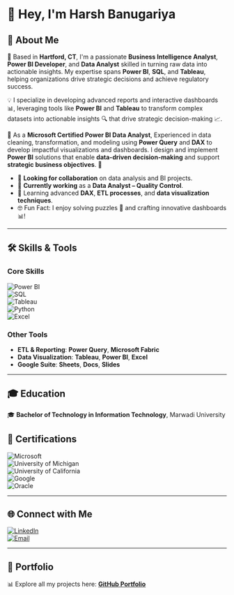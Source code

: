 # 👋 Hey, I'm **Harsh Banugariya**  

## 🔎 **About Me**  
🎯 Based in **Hartford, CT**, I'm a passionate **Business Intelligence Analyst**, **Power BI Developer**, and **Data Analyst** skilled in turning raw data into actionable insights. My expertise spans **Power BI**, **SQL**, and **Tableau**, helping organizations drive strategic decisions and achieve regulatory success.  

💡 I specialize in developing advanced reports and interactive dashboards 📊, leveraging tools like **Power BI** and **Tableau** to transform complex datasets into actionable insights 🔍 that drive strategic decision-making 📈.

💼 As a **Microsoft Certified Power BI Data Analyst**, Experienced in data cleaning, transformation, and modeling using **Power Query** and **DAX** to develop impactful visualizations and dashboards. I design and implement **Power BI** solutions that enable **data-driven decision-making** and support **strategic business objectives**. 🚀

- 💼 **Looking for collaboration** on data analysis and BI projects.  
- 🚀 **Currently working** as a **Data Analyst – Quality Control**.  
- 🌱 Learning advanced **DAX**, **ETL processes**, and **data visualization techniques**.  
- 🤓 Fun Fact: I enjoy solving puzzles 🧩 and crafting innovative dashboards 📊!  

---

## 🛠️ **Skills & Tools**  
### **Core Skills**  
![Power BI](https://img.shields.io/badge/Power_BI-Certified-yellow?style=flat&logo=power-bi&logoColor=white)  
![SQL](https://img.shields.io/badge/SQL-Expert-blue?style=flat&logo=postgresql&logoColor=white)  
![Tableau](https://img.shields.io/badge/Tableau-Expert-orange?style=flat&logo=tableau&logoColor=white)  
![Python](https://img.shields.io/badge/Python-Intermediate-green?style=flat&logo=python&logoColor=white)  
![Excel](https://img.shields.io/badge/Excel-Advanced-brightgreen?style=flat&logo=microsoft-excel&logoColor=white)  

### **Other Tools**  
- **ETL & Reporting**: **Power Query**, **Microsoft Fabric**  
- **Data Visualization**: **Tableau**, **Power BI**, **Excel**  
- **Google Suite**: **Sheets**, **Docs**, **Slides**  

---

## 🎓 **Education**  
🎓 **Bachelor of Technology in Information Technology**, Marwadi University  

## 🏅 **Certifications**  
![Microsoft](https://img.shields.io/badge/Microsoft-Power_BI_Data_Analyst-blue?style=flat&logo=microsoft&logoColor=white)  
![University of Michigan](https://img.shields.io/badge/University_of_Michigan-SQL_for_Data_Science-blue?style=flat&logo=google-scholar&logoColor=white)  
![University of California](https://img.shields.io/badge/University_of_California-Data_Visualization_with_Tableau-orange?style=flat&logo=tableau&logoColor=white)  
![Google](https://img.shields.io/badge/Google-Data_Analytics_Certificate-yellow?style=flat&logo=google&logoColor=white)  
![Oracle](https://img.shields.io/badge/Oracle-Database_Design_and_SQL_Programming_(2018)-orange?style=flat&logo=oracle&logoColor=white)  

---

## 🌐 **Connect with Me**  
[![LinkedIn](https://img.shields.io/badge/LinkedIn-Connect-blue?style=flat&logo=linkedin&logoColor=white)](http://www.linkedin.com/in/harshbanugariya)  
[![Email](https://img.shields.io/badge/Email-Contact-red?style=flat&logo=gmail&logoColor=white)](mailto:hbanugariya@gmail.com)  

---

## 📂 **Portfolio**  
📊 Explore all my projects here: [**GitHub Portfolio**](https://github.com/hbanugariya/harsh_portfolio)
